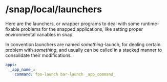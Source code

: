 # /snap/local/launchers

Here are the launchers, or wrapper programs to deal with some runtime-fixable
problems for the snapped applications, like setting proper environmental
variables in snap.

In convention launchers are named _something_-launch, for dealing certain
problem with _something_, and usually can be called in a stacked manner to
consolidate their modifications.

```yaml
apps:
  _app_name_:
    command: foo-launch bar-launch _app_command_
```


